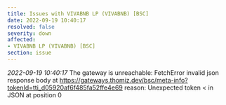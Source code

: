 ```yaml
---
title: Issues with VIVABNB LP (VIVABNB) [BSC]
date: 2022-09-19 10:40:17
resolved: false
severity: down
affected:
- VIVABNB LP (VIVABNB) [BSC]
section: issue
---
```


*2022-09-19 10:40:17* The gateway is unreachable: FetchError invalid json response body at https://gateways.thomiz.dev/bsc/meta-info?tokenId=tti_d05920af6f485fa52ffe4e69 reason: Unexpected token < in JSON at position 0